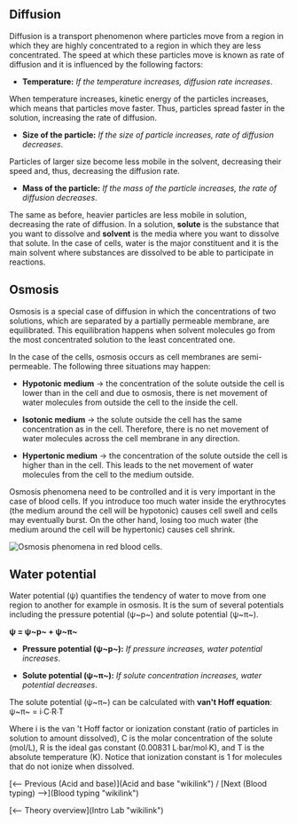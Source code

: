 Diffusion
---------

Diffusion is a transport phenomenon where particles move from a region
in which they are highly concentrated to a region in which they are less
concentrated. The speed at which these particles move is known as rate
of diffusion and it is influenced by the following factors:

-   **Temperature:** *If the temperature increases, diffusion rate
    increases*.

When temperature increases, kinetic energy of the particles increases,
which means that particles move faster. Thus, particles spread faster in
the solution, increasing the rate of diffusion.

-   **Size of the particle:** *If the size of particle increases, rate
    of diffusion decreases*.

Particles of larger size become less mobile in the solvent, decreasing
their speed and, thus, decreasing the diffusion rate.

-   **Mass of the particle:** *If the mass of the particle increases,
    the rate of diffusion decreases*.

The same as before, heavier particles are less mobile in solution,
decreasing the rate of diffusion. In a solution, **solute** is the
substance that you want to dissolve and **solvent** is the media where
you want to dissolve that solute. In the case of cells, water is the
major constituent and it is the main solvent where substances are
dissolved to be able to participate in reactions.

Osmosis
-------

Osmosis is a special case of diffusion in which the concentrations of
two solutions, which are separated by a partially permeable membrane,
are equilibrated. This equilibration happens when solvent molecules go
from the most concentrated solution to the least concentrated one.

In the case of the cells, osmosis occurs as cell membranes are
semi-permeable. The following three situations may happen:

-   **Hypotonic medium** -\> the concentration of the solute outside the
    cell is lower than in the cell and due to osmosis, there is net
    movement of water molecules from outside the cell to the inside the
    cell.

-   **Isotonic medium** -\> the solute outside the cell has the same
    concentration as in the cell. Therefore, there is no net movement of
    water molecules across the cell membrane in any direction.

-   **Hypertonic medium** -\> the concentration of the solute outside
    the cell is higher than in the cell. This leads to the net movement
    of water molecules from the cell to the medium outside.

Osmosis phenomena need to be controlled and it is very important in the
case of blood cells. If you introduce too much water inside the
erythrocytes (the medium around the cell will be hypotonic) causes cell
swell and cells may eventually burst. On the other hand, losing too much
water (the medium around the cell will be hypertonic) causes cell
shrink.

![Osmosis phenomena in red blood
cells.](Osmotic_pressure_on_blood_cells_diagram.png "Osmosis phenomena in red blood cells.")

Water potential
---------------

Water potential (ψ) quantifies the tendency of water to move from one
region to another for example in osmosis. It is the sum of several
potentials including the pressure potential (ψ~p~) and solute potential
(ψ~π~).

**ψ = ψ~p~ + ψ~π~**

-   **Pressure potential (ψ~p~):** *If pressure increases, water
    potential increases*.

-   **Solute potential (ψ~π~):** *If solute concentration increases,
    water potential decreases*.

The solute potential (ψ~π~) can be calculated with **van't Hoff
equation**: ψ~π~ = i∙C∙R∙T

Where i is the van 't Hoff factor or ionization constant (ratio of
particles in solution to amount dissolved), C is the molar concentration
of the solute (mol/L), R is the ideal gas constant (0.00831
L∙bar/mol∙K), and T is the absolute temperature (K). Notice that
ionization constant is 1 for molecules that do not ionize when
dissolved.

[\<-- Previous (Acid and base)](Acid and base "wikilink") / [Next (Blood
typing) --\>](Blood typing "wikilink")

[\<-- Theory overview](Intro Lab "wikilink")

